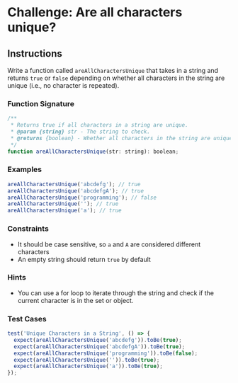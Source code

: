 # Challenge: Are all characters unique?

## Instructions

Write a function called `areAllCharactersUnique` that takes in a string and returns `true` or `false` depending on whether all characters in the string are unique (i.e., no character is repeated).

### Function Signature

```js
/**
 * Returns true if all characters in a string are unique.
 * @param {string} str - The string to check.
 * @returns {boolean} - Whether all characters in the string are unique.
 */
function areAllCharactersUnique(str: string): boolean;
```

### Examples

```js
areAllCharactersUnique('abcdefg'); // true
areAllCharactersUnique('abcdefgA'); // true
areAllCharactersUnique('programming'); // false
areAllCharactersUnique(''); // true
areAllCharactersUnique('a'); // true
```

### Constraints

- It should be case sensitive, so `a` and `A` are considered different characters
- An empty string should return `true` by default

### Hints

- You can use a for loop to iterate through the string and check if the current character is in the set or object.

### Test Cases

```js
test('Unique Characters in a String', () => {
  expect(areAllCharactersUnique('abcdefg')).toBe(true);
  expect(areAllCharactersUnique('abcdefgA')).toBe(true);
  expect(areAllCharactersUnique('programming')).toBe(false);
  expect(areAllCharactersUnique('')).toBe(true);
  expect(areAllCharactersUnique('a')).toBe(true);
});
```
